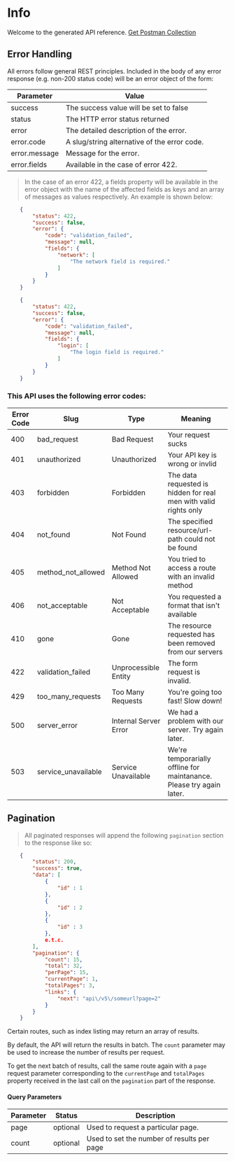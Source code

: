 # Info

Welcome to the generated API reference.
[Get Postman Collection](http://localhost/docs/collection.json)

## Error Handling

All errors follow general REST principles. Included in the body of any error response (e.g. non-200 status code) will be an error object of the form:

Parameter | Value
--------- | -------
success | The success value will be set to false
status | The HTTP error status returned
error | The detailed description of the error.
error.code | A slug/string alternative of the error code.
error.message | Message for the error.
error.fields | Available in the case of error 422.

> In the case of an error 422, a fields property will be available in the error object with the name of the affected fields as keys and an array of messages as values respectively. An example is shown below:

```json
	{
	    "status": 422,
	    "success": false,
	    "error": {
	        "code": "validation_failed",
	        "message": null,
	        "fields": {
	            "network": [
	                "The network field is required."
	            ]
	        }
	    }
	}
```

```json
	{
	    "status": 422,
	    "success": false,
	    "error": {
	        "code": "validation_failed",
	        "message": null,
	        "fields": {
	            "login": [
	                "The login field is required."
	            ]
	        }
	    }
	}
```

### This API uses the following error codes:

Error Code | Slug | Type | Meaning
---------- | ---- | ---- | -------
400 | bad_request | Bad Request | Your request sucks
401 | unauthorized | Unauthorized | Your API key is wrong or invlid
403 | forbidden | Forbidden | The data requested is hidden for real men with valid rights only
404 | not_found | Not Found | The specified resource/url-path could not be found
405 | method_not_allowed | Method Not Allowed | You tried to access a route with an invalid method
406 | not_acceptable | Not Acceptable | You requested a format that isn't available
410 | gone | Gone | The resource requested has been removed from our servers
422 | validation_failed | Unprocessible Entity | The form request is invalid.
429 | too_many_requests | Too Many Requests | You're going too fast! Slow down!
500 | server_error | Internal Server Error | We had a problem with our server. Try again later.
503 | service_unavailable | Service Unavailable | We're temporarially offline for maintanance. Please try again later.


## Pagination

> All paginated responses will append the following `pagination` section to the response like so:

```json
	{
		"status": 200,
	    "success": true,
	    "data": [
	    	{
	    		"id" : 1
	    	},
	    	{
	    		"id" : 2
	    	},
	    	{
	    		"id" : 3
	    	},
	    	e.t.c.
	    ],
		"pagination": {
	        "count": 15,
	        "total": 32,
	        "perPage": 15,
	        "currentPage": 1,
	        "totalPages": 3,
	        "links": {
	            "next": "api\/v5\/someurl?page=2"
	        }
	    }
	}
```

Certain routes, such as index listing may return an array of results.

By default, the API will return the results in batch. The `count` parameter may be used to increase the number of results per request.

To get the next batch of results, call the same route again with a `page` request parameter corresponding to the `currentPage` and 	`totalPages` property received in the last call on the `pagination` part of the response.

#### Query Parameters

Parameter | Status | Description
--------- | -------| -----------
page | optional | Used to request a particular page.
count | optional | Used to set the number of results per page

